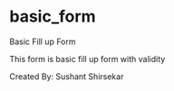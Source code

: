 # basic_form
Basic Fill up Form

This form is basic fill up form with validity

Created By: Sushant Shirsekar
